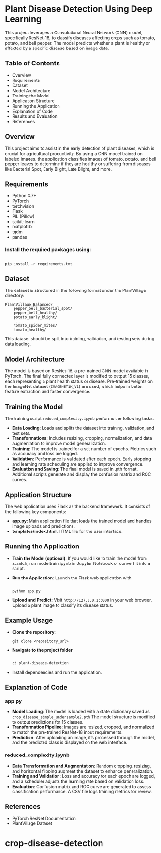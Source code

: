# Plant Disease Detection Using Deep Learning

This project leverages a Convolutional Neural Network (CNN) model, specifically ResNet-18, to classify diseases affecting crops such as tomato, potato, and bell pepper. The model predicts whether a plant is healthy or affected by a specific disease based on image data.

## Table of Contents

- Overview
- Requirements
- Dataset
- Model Architecture
- Training the Model
- Application Structure
- Running the Application
- Explanation of Code
- Results and Evaluation
- References

## Overview

This project aims to assist in the early detection of plant diseases, which is crucial for agricultural productivity. By using a CNN model trained on labeled images, the application classifies images of tomato, potato, and bell pepper leaves to determine if they are healthy or suffering from diseases like Bacterial Spot, Early Blight, Late Blight, and more.

## Requirements

- Python 3.7+
- PyTorch
- torchvision
- Flask
- PIL (Pillow)
- scikit-learn
- matplotlib
- tqdm
- pandas

### Install the required packages using:

```

pip install -r requirements.txt

```

## Dataset
The dataset is structured in the following format under the PlantVillage directory:

```
PlantVillage_Balanced/
    pepper_bell_bacterial_spot/
    pepper_bell_healthy/
    potato_early_blight/
    ...
    tomato_spider_mites/
    tomato_healthy/
```
This dataset should be split into training, validation, and testing sets during data loading.

## Model Architecture
The model is based on ResNet-18, a pre-trained CNN model available in PyTorch. The final fully connected layer is modified to output 15 classes, each representing a plant health status or disease. Pre-trained weights on the ImageNet dataset (```IMAGENET1K_V1```) are used, which helps in better feature extraction and faster convergence.

## Training the Model

The training script ```reduced_complexity.ipynb``` performs the following tasks:

- **Data Loading**: Loads and splits the dataset into training, validation, and test sets.
- **Transformations**: Includes resizing, cropping, normalization, and data augmentation to improve model generalization.
- **Training**: The model is trained for a set number of epochs. Metrics such as accuracy and loss are logged.
- **Validation**: Performance is validated after each epoch. Early stopping and learning rate scheduling are applied to improve convergence.
- **Evaluation and Saving**: The final model is saved in .pth format. Additional scripts generate and display the confusion matrix and ROC curves.


## Application Structure
The web application uses Flask as the backend framework. It consists of the following key components:

- **app.py**: Main application file that loads the trained model and handles image uploads and predictions.
- **templates/index.html**: HTML file for the user interface.

## Running the Application

- **Train the Model (optional)**: If you would like to train the model from scratch, run modeltrain.ipynb in Jupyter Notebook or convert it into a script.

- **Run the Application**: Launch the Flask web application with:
  ```

  python app.py

  ```
- **Upload and Predict**: Visit ```http://127.0.0.1:5000``` in your web browser. Upload a plant image to classify its disease status.

## Example Usage

- **Clone the repository**:
  ```
  git clone <repository_url>

  ```

- **Navigate to the project folder**
  ```

  cd plant-disease-detection

  ```

- Install dependencies and run the application.


## Explanation of Code

### app.py
- **Model Loading**: The model is loaded with a state dictionary saved as ```crop_disease_simple_undersample2.pth``` The model structure is modified to output predictions for 15 classes.
- **Transformation Pipeline**: Images are resized, cropped, and normalized to match the pre-trained ResNet-18 input requirements.
- **Prediction**: After uploading an image, it’s processed through the model, and the predicted class is displayed on the web interface.

### reduced_complexity.ipynb

- **Data Transformation and Augmentation**: Random cropping, resizing, and horizontal flipping augment the dataset to enhance generalization.
- **Training and Validation**: Loss and accuracy for each epoch are logged, and a scheduler adjusts the learning rate based on validation loss.
- **Evaluation**: Confusion matrix and ROC curve are generated to assess classification performance. A CSV file logs training metrics for review.


## References
- PyTorch ResNet Documentation
- PlantVillage Dataset
 
# crop-disease-detection

